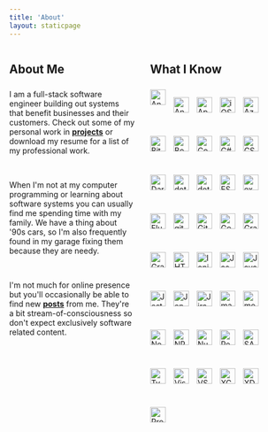 ```yaml
---
title: 'About'
layout: staticpage
---
```


<link rel="preconnect" href="https://cdn.jsdelivr.net/gh/devicons/devicon/icons">

<style>
    main {
        justify-content: space-around;
    }

    .skills {
        display: flex;
        flex-wrap: wrap;
        gap: 1em;
    }

    .skills img {
        height: 2em;
        width: 2em;
    }

    div.content {
        display: flex;
        flex-direction: row;
        gap: 2em;
    }

    div.content > div {
        width: 45%;
    }

    @media only screen and (max-width: 600px) {
        div.content {
            flex-direction: column;
            align-items: center;
        }

        div.content > div {
            width: 100%;
        }
    }
</style>

 <div class="content"
>
<div>
    <h2 style="margin-bottom: 1.5rem">About Me</h2>
    <p>
    I am a full-stack software engineer building out systems that
    benefit businesses and their customers. Check out some of my
    personal work in
    <strong><a href="/projects">projects</a></strong> or download my
    resume for a list of my professional work.
    </p>
    <br />
    <p>
    When I'm not at my computer programming or learning about software
    systems you can usually find me spending time with my family. We
    have a thing about '90s cars, so I'm also frequently found in my
    garage fixing them because they are needy.
    </p>
    <br />
    <p>
    I'm not much for online presence but you'll occasionally be able to
    find new <strong><a href="/posts">posts</a></strong> from me.
    They're a bit stream-of-consciousness so don't expect exclusively
    software related content.
    </p>
</div>
<div>
<h2 style="margin-bottom: 1.5rem">
What I Know
</h2>

<div class="skills">
<img
    alt="Android"
    title="Android"
    src="https://cdn.jsdelivr.net/gh/devicons/devicon/icons/android/android-plain.svg"
/>

<img
    alt="AngularJS"
    title="AngularJS"
    src="https://cdn.jsdelivr.net/gh/devicons/devicon/icons/angularjs/angularjs-original.svg"
/>

<img
    alt="Apache Kafka"
    title="Apache Kafka"
    src="https://cdn.jsdelivr.net/gh/devicons/devicon/icons/apachekafka/apachekafka-original.svg"
/>

<img
    alt="iOS"
    title="iOS"
    src="https://cdn.jsdelivr.net/gh/devicons/devicon/icons/apple/apple-original.svg"
/>

<img
    alt="Azure"
    title="Azure"
    src="https://cdn.jsdelivr.net/gh/devicons/devicon/icons/azure/azure-original.svg"
/>

<img
    alt="Bitbucket"
    title="Bitbucket"
    src="https://cdn.jsdelivr.net/gh/devicons/devicon/icons/bitbucket/bitbucket-original.svg"
/>

<img
    alt="Bootstrap"
    title="Bootstrap"
    src="https://cdn.jsdelivr.net/gh/devicons/devicon/icons/bootstrap/bootstrap-original.svg"
/>

<img
    alt="Confluence"
    title="Confluence"
    src="https://cdn.jsdelivr.net/gh/devicons/devicon/icons/confluence/confluence-original.svg"
/>

<img
    alt="C#"
    title="C#"
    src="https://cdn.jsdelivr.net/gh/devicons/devicon/icons/csharp/csharp-original.svg"
/>

<img
    alt="CSS3"
    title="CSS3"
    src="https://cdn.jsdelivr.net/gh/devicons/devicon/icons/css3/css3-original.svg"
/>

<img
    alt="Dart"
    title="Dart"
    src="https://cdn.jsdelivr.net/gh/devicons/devicon/icons/dart/dart-original.svg"
/>

<img
    alt="dotnet"
    title="dotnet"
    src="https://cdn.jsdelivr.net/gh/devicons/devicon/icons/dot-net/dot-net-plain.svg"
/>

<img
    alt="dotnet core"
    title="dotnet core"
    src="https://cdn.jsdelivr.net/gh/devicons/devicon/icons/dotnetcore/dotnetcore-original.svg"
/>

<img
    alt="ESLint"
    title="ESLint"
    src="https://cdn.jsdelivr.net/gh/devicons/devicon/icons/eslint/eslint-original.svg"
/>

<img
    alt="express"
    title="express"
    src="https://cdn.jsdelivr.net/gh/devicons/devicon/icons/express/express-original.svg"
/>

<img
    alt="Flutter"
    title="Flutter"
    src="https://cdn.jsdelivr.net/gh/devicons/devicon/icons/flutter/flutter-original.svg"
/>

<img
    alt="git"
    title="git"
    src="https://cdn.jsdelivr.net/gh/devicons/devicon/icons/git/git-original.svg"
/>

<img
    alt="GitHub"
    title="GitHub"
    src="https://cdn.jsdelivr.net/gh/devicons/devicon/icons/github/github-original.svg"
/>

<img
    alt="Go"
    title="Go"
    src="https://cdn.jsdelivr.net/gh/devicons/devicon/icons/go/go-original-wordmark.svg"
/>

<img
    alt="Grafana"
    title="Grafana"
    src="https://cdn.jsdelivr.net/gh/devicons/devicon/icons/grafana/grafana-original.svg"
/>

<img
    alt="GraphQL"
    title="GraphQL"
    src="https://cdn.jsdelivr.net/gh/devicons/devicon/icons/graphql/graphql-plain.svg"
/>

<img
    alt="HTML5"
    title="HTML5"
    src="https://cdn.jsdelivr.net/gh/devicons/devicon/icons/html5/html5-original.svg"
/>

<img
    alt="Ionic"
    title="Ionic"
    src="https://cdn.jsdelivr.net/gh/devicons/devicon/icons/ionic/ionic-original.svg"
/>

<img
    alt="Jasmine"
    title="Jasmine"
    src="https://cdn.jsdelivr.net/gh/devicons/devicon/icons/jasmine/jasmine-original.svg"
/>

<img
    alt="Javascript"
    title="Javascript"
    src="https://cdn.jsdelivr.net/gh/devicons/devicon/icons/javascript/javascript-plain.svg"
/>

<img
    alt="Jest"
    title="Jest"
    src="https://cdn.jsdelivr.net/gh/devicons/devicon/icons/jest/jest-plain.svg"
/>

<img
    alt="Jenkins"
    title="Jenkins"
    src="https://cdn.jsdelivr.net/gh/devicons/devicon/icons/jenkins/jenkins-original.svg"
/>

<img
    alt="Jira"
    title="Jira"
    src="https://cdn.jsdelivr.net/gh/devicons/devicon/icons/jira/jira-original.svg"
/>

<img
    alt="markdown"
    title="markdown"
    src="https://cdn.jsdelivr.net/gh/devicons/devicon/icons/markdown/markdown-original.svg"
/>

<img
    alt="mocha"
    title="mocha"
    src="https://cdn.jsdelivr.net/gh/devicons/devicon/icons/mocha/mocha-plain.svg"
/>

<img
    alt="NodeJS"
    title="NodeJS"
    src="https://cdn.jsdelivr.net/gh/devicons/devicon/icons/nodejs/nodejs-original.svg"
/>

<img
    alt="NPM"
    title="NPM"
    src="https://cdn.jsdelivr.net/gh/devicons/devicon/icons/npm/npm-original-wordmark.svg"
/>

<img
    alt="NuGet"
    title="NuGet"
    src="https://cdn.jsdelivr.net/gh/devicons/devicon/icons/nuget/nuget-original.svg"
/>

<img
    alt="React"
    title="React"
    src="https://cdn.jsdelivr.net/gh/devicons/devicon/icons/react/react-original.svg"
/>

<img
    alt="SASS"
    title="SASS"
    src="https://cdn.jsdelivr.net/gh/devicons/devicon/icons/sass/sass-original.svg"
/>

<img
    alt="Typescript"
    title="Typescript"
    src="https://cdn.jsdelivr.net/gh/devicons/devicon/icons/typescript/typescript-plain.svg"
/>

<img
    alt="Visual Studio"
    title="Visual Studio"
    src="https://cdn.jsdelivr.net/gh/devicons/devicon/icons/visualstudio/visualstudio-plain.svg"
/>

<img
    alt="VSCode"
    title="VSCode"
    src="https://cdn.jsdelivr.net/gh/devicons/devicon/icons/vscode/vscode-original.svg"
/>

<img
    alt="XCode"
    title="XCode"
    src="https://cdn.jsdelivr.net/gh/devicons/devicon/icons/xcode/xcode-original.svg"
/>

<img
    alt="XD"
    title="XD"
    src="https://cdn.jsdelivr.net/gh/devicons/devicon/icons/xd/xd-line.svg"
/>

<img
    alt="Prometheus"
    title="Prometheus"
    src="https://cdn.jsdelivr.net/gh/devicons/devicon/icons/prometheus/prometheus-original.svg"
/>

</div>

</div>
</div>
